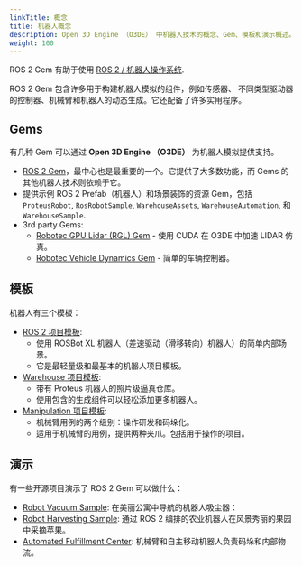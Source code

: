 ```yaml
---
linkTitle: 概念
title: 机器人概念
description: Open 3D Engine （O3DE） 中机器人技术的概念、Gem、模板和演示概述。
weight: 100
---
```


ROS 2 Gem 有助于使用 [ROS 2 / 机器人操作系统](https://docs.ros.org/en/jazzy/index.html).

ROS 2 Gem 包含许多用于构建机器人模拟的组件，例如传感器、
不同类型驱动器的控制器、机械臂和机器人的动态生成。它还配备了许多实用程序。

## Gems

有几种 Gem 可以通过 **Open 3D Engine （O3DE）** 为机器人模拟提供支持。
- [ROS 2 Gem](/docs/user-guide/gems/reference/robotics/ros2)，最中心也是最重要的一个。它提供了大多数功能，而 Gems 的其他机器人技术则依赖于它。
- 提供示例 ROS 2 Prefab（机器人）和场景装饰的资源 Gem，包括`ProteusRobot`, `RosRobotSample`, `WarehouseAssets`, `WarehouseAutomation`, 和 `WarehouseSample`.
- 3rd party Gems: 
  - [Robotec GPU Lidar (RGL) Gem](https://github.com/RobotecAI/o3de-rgl-gem) - 使用 CUDA 在 O3DE 中加速 LIDAR 仿真。
  - [Robotec Vehicle Dynamics Gem](https://github.com/RobotecAI/robotec-vehicle-dynamics-gem) - 简单的车辆控制器。

## 模板

机器人有三个模板：
- [ROS 2 项目模板](https://github.com/o3de/o3de-extras/tree/development/Templates/Ros2ProjectTemplate):
  - 使用 ROSBot XL 机器人（差速驱动（滑移转向）机器人）的简单内部场景。
  - 它是最轻量级和最基本的机器人项目模板。
- [Warehouse 项目模板](https://github.com/o3de/o3de-extras/tree/development/Templates/Ros2FleetRobotTemplate):
  - 带有 Proteus 机器人的照片级逼真仓库。
  - 使用包含的生成组件可以轻松添加更多机器人。
- [Manipulation 项目模板](https://github.com/o3de/o3de-extras/tree/development/Templates/Ros2RoboticManipulationTemplate):
  - 机械臂用例的两个级别：操作研发和码垛化。
  - 适用于机械臂的用例，提供两种夹爪。包括用于操作的项目。

## 演示

有一些开源项目演示了 ROS 2 Gem 可以做什么：
- [Robot Vacuum Sample](https://github.com/o3de/RobotVacuumSample): 在美丽公寓中导航的机器人吸尘器：
- [Robot Harvesting Sample](https://github.com/o3de/ROSConDemo): 通过 ROS 2 编排的农业机器人在风景秀丽的果园中采摘苹果。
- [Automated Fulfillment Center](https://github.com/RobotecAI/ROSCon2023Demo): 机械臂和自主移动机器人负责码垛和内部物流。
